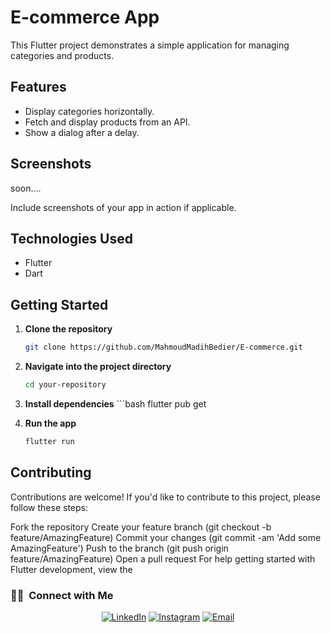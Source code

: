 # E-commerce App

This Flutter project demonstrates a simple application for managing categories and products.

## Features

- Display categories horizontally.
- Fetch and display products from an API.
- Show a dialog after a delay.

## Screenshots
soon....

Include screenshots of your app in action if applicable.

## Technologies Used

- Flutter
- Dart

## Getting Started

1. **Clone the repository**

   ```bash
   git clone https://github.com/MahmoudMadihBedier/E-commerce.git
   
2. **Navigate into the project directory**
      ```bash
      cd your-repository

3.  **Install dependencies**
        ```bash
    flutter pub get

4.  **Run the app**
       ```bash
    flutter run
 ## Contributing
Contributions are welcome! If you'd like to contribute to this project, please follow these steps:

Fork the repository
Create your feature branch (git checkout -b feature/AmazingFeature)
Commit your changes (git commit -am 'Add some AmazingFeature')
Push to the branch (git push origin feature/AmazingFeature)
Open a pull request
   For help getting started with Flutter development, view the

<h3> 🤝🏻 &nbsp;Connect with Me </h3>

<p align="center">
<a href="https://www.linkedin.com/in/mahmoud-madih-762358301/"><img alt="LinkedIn" src="https://img.shields.io/badge/LinkedIn-Mahmoud%20Madih-blue?style=flat-square&logo=linkedin"></a>
<a href="https://www.instagram.com/m__madih?igsh=a2c0Nmk5cnQ3cHo1"><img alt="Instagram" src="https://img.shields.io/badge/Instagram-m__madih-blue?style=flat-square&logo=instagram"></a>
<a href="moodbeder150@gmail.com"><img alt="Email" src="https://img.shields.io/badge/Email-moodbeder150@gmail.com-blue?style=flat-square&logo=gmail"></a>
</p>
